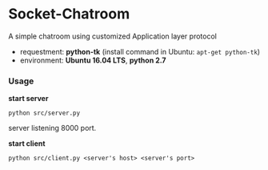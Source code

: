 # Socket-Chatroom
A simple chatroom using customized Application layer protocol
+ requestment: **python-tk** (install command in Ubuntu: `apt-get python-tk`)
+ environment: **Ubuntu 16.04 LTS**, **python 2.7**

### Usage
**start server**
```
python src/server.py
```
server listening 8000 port.

**start client**
```
python src/client.py <server's host> <server's port>
```
